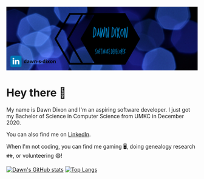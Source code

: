 ![Header](https://github.com/md56n/md56n/blob/main/Dawn%20Dixon.png)


# Hey there 👋

My name is Dawn Dixon and I'm an aspiring software developer. I just got my Bachelor of Science in Computer Science from UMKC in December 2020.

You can also find me on [LinkedIn](https://www.linkedin.com/in/dawn-s-dixon).

When I'm not coding, you can find me gaming 🖥️, doing genealogy research 👪, or volunteering 😄!

[![Dawn's GitHub stats](https://github-readme-stats.vercel.app/api?username=md56n&hide=prs,issues,contribs&show_icons=true&theme=algolia)](https://github.com/md56n/github-readme-stats)
[![Top Langs](https://github-readme-stats.vercel.app/api/top-langs/?username=md56n&theme=algolia)](https://github.com/md56n/github-readme-stats)

<!--
Here are some ideas to get you started:

- 🔭 I’m currently working on ...
- 👯 I’m looking to collaborate on ...
- 📫 How to reach me: ...
-->
